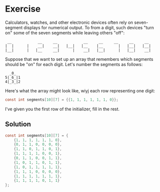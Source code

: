 # Exercise

Calculators, watches, and other electronic devices often rely on seven-segment
displays for numerical output. To from a digit, such devices "turn on" some
of the seven segments while leaving others "off":

```
 __            __     __            __     __     __     __     __
|  |      |    __|    __|   |__|   |__    |__       |   |__|   |__|
|__|      |   |__     __|      |    __|   |__|      |   |__|    __|

```

Suppose that we want to set up an array that remembers which segments should
be "on" for each digit. Let's number the segments as follows:

```
  _0_
5|_6_|1
4|_3_|2
```

Here's what the array might look like, wiyj each row representing one digit:

```c
const int segments[10][7] = {{1, 1, 1, 1, 1, 1, 0}};
```

I've given you the first row of the initializer, fill in the rest.


## Solution

```c
const int segments[10][7] = {
    {1, 1, 1, 1, 1, 1, 0},
    {0, 1, 1, 0, 0, 0, 0},
    {1, 1, 0, 1, 1, 0, 1},
    {1, 1, 1, 1, 0, 0, 1},
    {0, 1, 1, 0, 0, 1, 1},
    {1, 0, 1, 1, 0, 1, 1},
    {1, 0, 1, 1, 1, 1, 1},
    {1, 1, 1, 0, 0, 0, 0},
    {1, 1, 1, 1, 1, 1, 1},
    {1, 1, 1, 1, 0, 1, 1}
};
```
